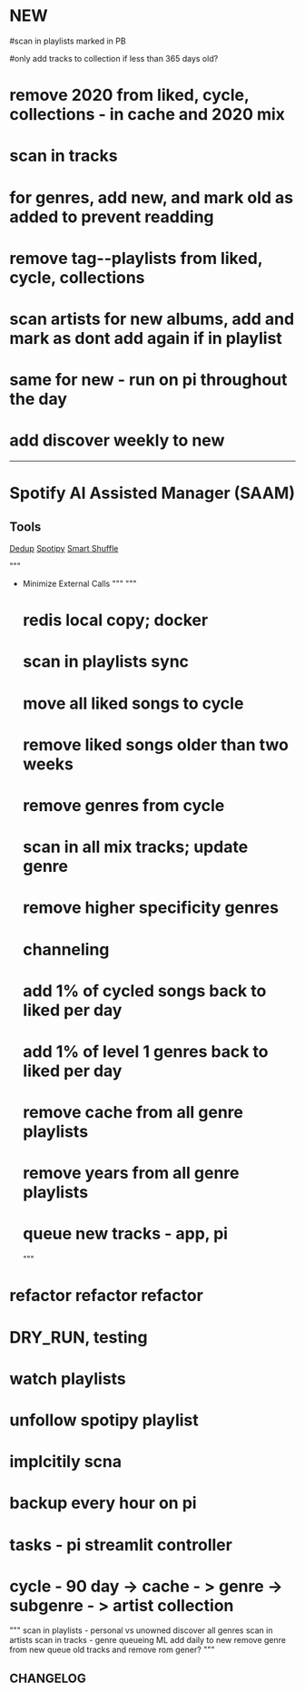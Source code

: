 # NEW

#scan in playlists marked in PB

#only add tracks to collection if less than 365 days old?

# remove 2020 from liked, cycle, collections - in cache and 2020 mix

# scan in tracks
# for genres, add new, and mark old as added to prevent readding
# remove tag--playlists from liked, cycle, collections
# scan artists for new albums, add and mark as dont add again if in playlist
# same for new - run on pi throughout the day
# add discover weekly to new


____






# Spotify AI Assisted Manager (SAAM)


## Tools
[Dedup](https://spotify-dedup.com/)
[Spotipy](https://spotipy.readthedocs.io/en/2.22.1/)
[Smart Shuffle](https://www.grantholtes.com/smartshuffle#access_token=BQAvVi-dVYMx78rdskHXDIclnfXDsluUHUfBpdKDJDsXaA1PJEua4kIOv3Cf0-imRMxw0eCXcb98_0WmvAd6WZBic0IjIrb5jslPaSEPcIaJCUA4BLqDeIG8hQrw0OAWwAsfGiBaZsfXD5obv0oU9BdRq64Sar1tZQyVvJdsbGEp2hbXWGztDoB39RJpBUTE-9DdoQMrZNdCXNOtfXaqsmWCXHzzO5Cplss&token_type=Bearer&expires_in=3600)




"""
- Minimize External Calls
"""
   """
   # redis local copy; docker
   # scan in playlists sync
   # move all liked songs to cycle
   # remove liked songs older than two weeks
   # remove genres from cycle
   # scan in all mix tracks; update genre
   # remove higher specificity genres
   # channeling
   # add 1% of cycled songs back to liked per day
   # add 1% of level 1 genres back to liked per day
   # remove cache from all genre playlists
   # remove years from all genre playlists
   # queue new tracks - app, pi
   """

# refactor refactor refactor
# DRY_RUN, testing
# watch playlists
# unfollow spotipy playlist
# implcitily scna
# backup every hour on pi
# tasks - pi streamlit controller
# cycle - 90 day -> cache - > genre -> subgenre - > artist collection
"""
scan in playlists - personal vs unowned
discover all genres
scan in artists
scan in tracks - genre queueing
ML
add daily to new
remove genre from new
queue old tracks and remove rom gener?
"""


## CHANGELOG